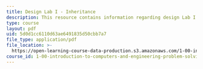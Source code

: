 ```yaml
---
title: Design Lab I - Inheritance
description: This resource contains information regarding design Lab I - inheritance.
type: course
layout: pdf
uid: 5d0d1cc6110d63ae6491835d50cbb7a7
file_type: application/pdf
file_location: >-
  https://open-learning-course-data-production.s3.amazonaws.com/1-00-introduction-to-computers-and-engineering-problem-solving-spring-2012/5d0d1cc6110d63ae6491835d50cbb7a7_MIT1_00S12_Lec_16.pdf
course_id: 1-00-introduction-to-computers-and-engineering-problem-solving-spring-2012
---
```

